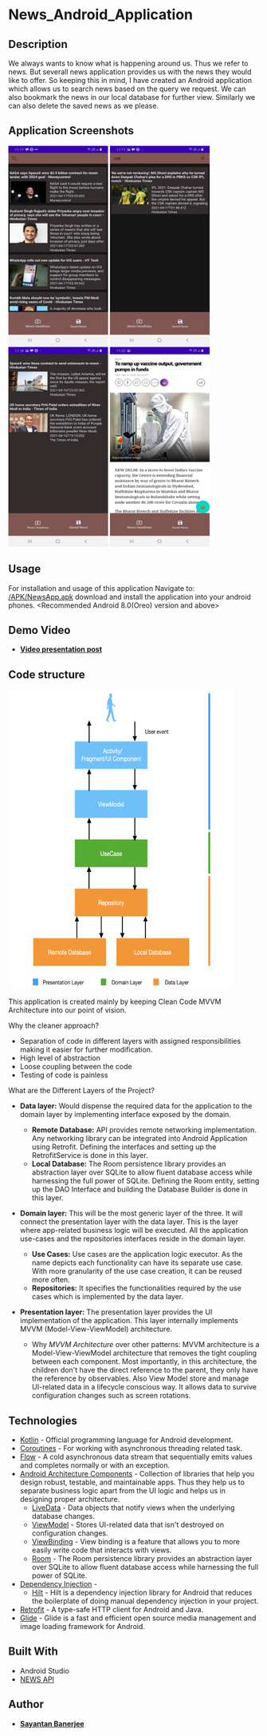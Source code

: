 # News_Android_Application
## Description

We always wants to know what is happening around us. Thus we refer to news. But severall news application provides us with the news they would like to offer. So keeping this in mind, I have created an Android application which allows us to search news based on the query we request. We can also bookmark the news in our local database for further view. Similarly we can also delete the saved news as we please.

## Application Screenshots

<img src="images/home.jpg" width="200" height ="400">  <img src="images/query.jpg" width="200" height ="400">  <img src="images/saved.jpg" width="200" height ="400">  <img src="images/full.jpg" width="200" height ="400">

## Usage

For installation and usage of this application
Navigate to: [/APK/NewsApp.apk](https://github.com/SayantanBanerjee16/NewsApp/tree/main/APK) download and install the application into your android phones. <Recommended Android 8.0(Oreo) version and above>

## Demo Video

* <a href="https://drive.google.com/file/d/1womu1J199gG6loW3xmcKVTq6kd2Dupbj/view?usp=sharing"> **Video presentation post** </a>

## Code structure

<img src="images/cleancodearchitecture.png" width="450" height ="600">

This application is created mainly by keeping Clean Code MVVM Architecture into our point of vision. 

Why the cleaner approach?

- Separation of code in different layers with assigned responsibilities making it easier for further modification.
- High level of abstraction
- Loose coupling between the code
- Testing of code is painless

What are the Different Layers of the Project?

- **Data layer:** Would dispense the required data for the application to the domain layer by implementing interface exposed by the domain.
  - **Remote Database:** API provides remote networking implementation. Any networking library can be integrated into Android Application using Retrofit. Defining the interfaces and setting up the RetrofitService is done in this layer.
  - **Local Database:** The Room persistence library provides an abstraction layer over SQLite to allow fluent database access while harnessing the full power of SQLite. Defining the Room entity, setting up the DAO Interface and building the Database Builder is done in this layer.

- **Domain layer:** This will be the most generic layer of the three. It will connect the presentation layer with the data layer. This is the layer where app-related business logic will be executed. All the application use-cases and the repositories interfaces reside in the domain layer.
  - **Use Cases:** Use cases are the application logic executor. As the name depicts each functionality can have its separate use case. With more granularity of the use case creation, it can be reused more often.
  - **Repositories:** It specifies the functionalities required by the use cases which is implemented by the data layer. 

- **Presentation layer:** The presentation layer provides the UI implementation of the application. This layer internally implements MVVM (Model-View-ViewModel) architecture.
  - Why _MVVM Architecture_ over other patterns: MVVM architecture is a Model-View-ViewModel architecture that removes the tight coupling between each component. Most importantly, in this architecture, the children don't have the direct reference to the parent, they only have the reference by observables. Also View Model store and manage UI-related data in a lifecycle conscious way. It allows data to survive configuration changes such as screen rotations.

## Technologies

- [Kotlin](https://kotlinlang.org/) - Official programming language for Android development.
- [Coroutines](https://kotlinlang.org/docs/reference/coroutines-overview.html) - For working with asynchronous threading related task.
- [Flow](https://kotlin.github.io/kotlinx.coroutines/kotlinx-coroutines-core/kotlinx.coroutines.flow/-flow/) - A cold asynchronous data stream that sequentially emits values and completes normally or with an exception.
- [Android Architecture Components](https://developer.android.com/topic/libraries/architecture) - Collection of libraries that help you design robust, testable, and maintainable apps. Thus they help us to separate business logic apart from the UI logic and helps us in designing proper architecture.
  - [LiveData](https://developer.android.com/topic/libraries/architecture/livedata) - Data objects that notify views when the underlying database changes.
  - [ViewModel](https://developer.android.com/topic/libraries/architecture/viewmodel) - Stores UI-related data that isn't destroyed on configuration changes. 
  - [ViewBinding](https://developer.android.com/topic/libraries/view-binding) - View binding is a feature that allows you to more easily write code that interacts with views.
  - [Room](https://developer.android.com/topic/libraries/architecture/room) - The Room persistence library provides an abstraction layer over SQLite to allow fluent database access while harnessing the full power of SQLite.
- [Dependency Injection](https://developer.android.com/training/dependency-injection) - 
  - [Hilt](https://developer.android.com/training/dependency-injection/hilt-android) - Hilt is a dependency injection library for Android that reduces the boilerplate of doing manual dependency injection in your project. 
- [Retrofit](https://square.github.io/retrofit/) - A type-safe HTTP client for Android and Java.
- [Glide](https://github.com/bumptech/glide) - Glide is a fast and efficient open source media management and image loading framework for Android.

## Built With

* Android Studio
* [NEWS API](https://newsapi.org/)

## Author

* <a href="https://www.linkedin.com/in/sayantan-banerjee-iiitgwalior/">  **Sayantan Banerjee** </a>
